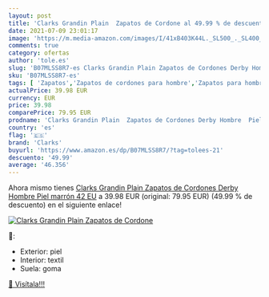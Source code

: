 ```yaml
---
layout: post
title: 'Clarks Grandin Plain  Zapatos de Cordone al 49.99 % de descuento'
date: 2021-07-09 23:01:17
image: 'https://m.media-amazon.com/images/I/41xB403K44L._SL500_._SL400_.jpg'
comments: true
category: ofertas
author: 'tole.es'
slug: 'B07MLSS8R7-es Clarks Grandin Plain Zapatos de Cordones Derby Hombre Piel...'
sku: 'B07MLSS8R7-es'
tags: [ 'Zapatos','Zapatos de cordones para hombre','Zapatos para hombre','Zapatos y complementos','clarks','zapatos', ]
actualPrice: 39.98 EUR
currency: EUR
price: 39.98
comparePrice: 79.95 EUR
prodname: 'Clarks Grandin Plain  Zapatos de Cordones Derby Hombre  Piel marrón  42 EU'
country: 'es'
flag: '🇪🇸'
brand: 'Clarks'
buyurl: 'https://www.amazon.es/dp/B07MLSS8R7/?tag=tolees-21'
descuento: '49.99'
average: '46.356'
---
```


Ahora mismo tienes [Clarks Grandin Plain  Zapatos de Cordones Derby Hombre  Piel marrón  42 EU](https://www.amazon.es/dp/B07MLSS8R7/?tag=tolees-21) a 39.98 EUR (original: 79.95 EUR) (49.99 %  de descuento) en el siguiente enlace!

[![Clarks Grandin Plain  Zapatos de Cordone](https://m.media-amazon.com/images/I/41xB403K44L._SL500_._SL400_.jpg)](https://www.amazon.es/dp/B07MLSS8R7/?tag=tolees-21)

🔎:

- Exterior: piel
- Interior: textil
- Suela: goma

[🛒 Visítala!!!](https://www.amazon.es/dp/B07MLSS8R7/?tag=tolees-21)
